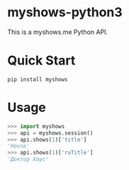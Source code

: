 # myshows-python3
This is a myshows.me Python API.

# Quick Start
```
pip install myshows
```
# Usage
```python
>>> import myshows
>>> api = myshows.session()
>>> api.shows(1)['title']
'House'
>>> api.shows(1)['ruTitle']
'Доктор Хаус'
```